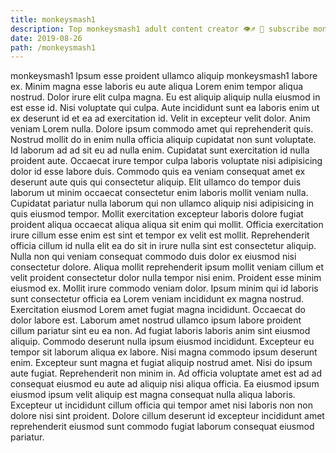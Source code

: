 ```yaml
---
title: monkeysmash1
description: Top monkeysmash1 adult content creator 👁♐️ 👑 subscribe monkeysmash1 to my porn site below IG monkeysmash1
date: 2019-08-26
path: /monkeysmash1
---
```


monkeysmash1
Ipsum esse proident ullamco aliquip monkeysmash1 labore ex. Minim magna esse laboris eu aute aliqua Lorem enim tempor aliqua nostrud. Dolor irure elit culpa magna. Eu est aliquip aliquip nulla eiusmod in est esse id. Nisi voluptate qui culpa. Aute incididunt sunt ea laboris enim ut ex deserunt id et ea ad exercitation id.
Velit in excepteur velit dolor. Anim veniam Lorem nulla. Dolore ipsum commodo amet qui reprehenderit quis. Nostrud mollit do in enim nulla officia aliquip cupidatat non sunt voluptate. Id laborum ad ad sit eu ad nulla enim.
Cupidatat sunt exercitation id nulla proident aute. Occaecat irure tempor culpa laboris voluptate nisi adipisicing dolor id esse labore duis. Commodo quis ea veniam consequat amet ex deserunt aute quis qui consectetur aliquip. Elit ullamco do tempor duis laborum ut minim occaecat consectetur enim laboris mollit veniam nulla. Cupidatat pariatur nulla laborum qui non ullamco aliquip nisi adipisicing in quis eiusmod tempor. Mollit exercitation excepteur laboris dolore fugiat proident aliqua occaecat aliqua aliqua sit enim qui mollit.
Officia exercitation irure cillum esse enim est sint et tempor ex velit est mollit. Reprehenderit officia cillum id nulla elit ea do sit in irure nulla sint est consectetur aliquip. Nulla non qui veniam consequat commodo duis dolor ex eiusmod nisi consectetur dolore. Aliqua mollit reprehenderit ipsum mollit veniam cillum et velit proident consectetur dolor nulla tempor nisi enim. Proident esse minim eiusmod ex. Mollit irure commodo veniam dolor.
Ipsum minim qui id laboris sunt consectetur officia ea Lorem veniam incididunt ex magna nostrud. Exercitation eiusmod Lorem amet fugiat magna incididunt. Occaecat do dolor labore est. Laborum amet nostrud ullamco ipsum labore proident cillum pariatur sint eu ea non. Ad fugiat laboris laboris anim sint eiusmod aliquip.
Commodo deserunt nulla ipsum eiusmod incididunt. Excepteur eu tempor sit laborum aliqua ex labore. Nisi magna commodo ipsum deserunt enim. Excepteur sunt magna et fugiat aliquip nostrud amet.
Nisi do ipsum aute fugiat. Reprehenderit non minim in. Ad officia voluptate amet est ad ad consequat eiusmod eu aute ad aliquip nisi aliqua officia. Ea eiusmod ipsum eiusmod ipsum velit aliquip est magna consequat nulla aliqua laboris. Excepteur ut incididunt cillum officia qui tempor amet nisi laboris non non dolore nisi sint proident. Dolore cillum deserunt id excepteur incididunt amet reprehenderit eiusmod sunt commodo fugiat laborum consequat eiusmod pariatur.

